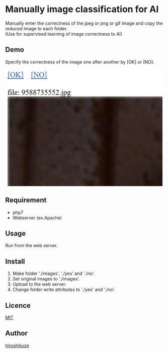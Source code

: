 # Manually image classification for AI

Manually enter the correctness of the jpeg or png or gif image and copy the reduced image to each folder.  
 (Use for supervised learning of image correctness to AI)  

## Demo

Specify the correctness of the image one after another by [OK] or [NO].

![Demo image](./_image_for_readme/demo.png)

## Requirement

* php7
* Webserver (ex.Apache)

## Usage

Run from the web server.

## Install

1. Make folder './images', './yes' and './no'.
1. Set original images to './images'.
1. Upload to the web server.
1. Change folder write attributes to './yes' and './no'.

## Licence

[MIT](https://github.com/hiroshikuze/manual-image-classification-for-ai/blob/master/LICENSE)

## Author

[hiroshikuze](https://github.com/hiroshikuze/)
